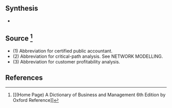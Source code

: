 ## Synthesis
- 
## Source [^1]
- (1) Abbreviation for certified public accountant. 
- (2) Abbreviation for critical-path analysis. See NETWORK MODELLING. 
- (3) Abbreviation for customer profitability analysis.
## References

[^1]: [[(Home Page) A Dictionary of Business and Management 6th Edition by Oxford Reference]]